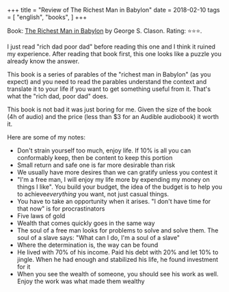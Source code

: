 +++
title = "Review of The Richest Man in Babylon"
date = 2018-02-10
tags = [
    "english",
    "books",
]
+++

Book: [The Richest Man in Babylon](https://www.goodreads.com/book/show/1052) by George S. Clason. Rating: ⭐️⭐️⭐️.

I just read "rich dad poor dad" before reading this one and I think it ruined my experience. After reading that book first, this one looks like a puzzle you already know the answer.

This book is a series of parables of the "richest man in Babylon" (as you expect) and you need to read the parables understand the context and translate it to your life if you want to get something useful from it. That's what the "rich dad, poor dad" does.

This book is not bad it was just boring for me. Given the size of the book (4h of audio) and the price (less than $3 for an Audible audiobook) it worth it.

Here are some of my notes:

* Don't strain yourself too much, enjoy life. If 10% is all you can conformably keep, then be content to keep this portion
* Small return and safe one is far more desirable than risk
* We usually have more desires than we can gratify unless you contest it
* "I'm a free man, I will enjoy my life more by expending my money on things I like". You build your budget, the idea of the budget is to help you to achieve*everything* you want, not just casual things.
* You have to take an opportunity when it arises. "I don't have time for that now" is for procrastinators
* Five laws of gold
* Wealth that comes quickly goes in the same way
* The soul of a free man looks for problems to solve and solve them. The soul of a slave says: "What can I do, I'm a soul of a slave"
* Where the determination is, the way can be found
* He lived with 70% of his income. Paid his debt with 20% and let 10% to jingle. When he had enough and stabilized his life, he found investment for it
* When you see the wealth of someone, you should see his work as well. Enjoy the work was what made them wealthy
